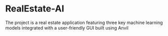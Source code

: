 # RealEstate-AI
The project is a real estate application featuring three key machine learning models integrated with a user-friendly GUI built using Anvil
